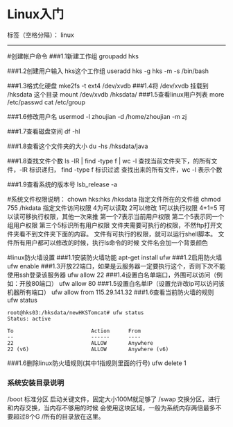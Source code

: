 # Linux入门

标签（空格分隔）： linux

---
#创建帐户命令
###1.1新建工作组
groupadd hks

###1.2创建用户输入 hks这个工作组
useradd hks -g hks -m -s /bin/bash

###1.3格式化硬盘
mke2fs -t ext4 /dev/xvdb
###1.4将 /dev/xvdb 挂载到 /hksdata 这个目录
mount /dev/xvdb /hksdata/
###1.5查看linux用户列表
    more /etc/passwd
    cat /etc/group

###1.6修改用户名
    usermod -l zhoujian -d /home/zhoujian -m zj

###1.7查看磁盘空间
    df -hl

###1.8查看这个文件夹的大小
    du -hs /hksdata/java

###1.8查找文件个数
    ls -lR | find -type f | wc -l
    查找当前文件夹下，的所有文件，-lR 标识递归， find -type f 标识过滤 查找出来的所有文件，wc -l 表示个数

###1.9查看系统的版本号
    lsb_release -a

#系统文件权限说明：
    chown hks:hks /hksdata 指定文件所在的文件组
    chmod 755 /hkdata      指定文件访问权限
    4为可以读取
    2可以修改
    1可以执行权限
    4+1=5 可以读可移执行权限，其他一次来推
    第一个7表示当前用户权限
    第二个5表示同一个组用户权限
    第三个5标识所有用户权限
文件夹需要可执行的权限，不然ftp打开文件夹看不到文件夹下面的内容。
文件有可执行的权限，就可以运行shell脚本。
文件所有用户都可以修改的时候，执行ls命令的时候 文件名会加一个背景颜色

#linux防火墙设置
###1.1安装防火墙功能
    apt-get install ufw
###1.2启用防火墙
    ufw enable
###1.3开放22端口，如果是云服务器一定要执行这个，否则下次不能使用ssh登录该服务器
    ufw allow 22 
###1.4设置白名单端口，外围可以访问（例如：开放80端口）
    ufw allow 80
###1.5设置白名单IP（设置允许改ip可以访问该机器所有端口）
    ufw allow from 115.29.141.32
###1.6查看当前防火墙的规则
    ufw status 
```
root@hks03:/hksdata/newHKSTomcat# ufw status 
Status: active

To                         Action      From
--                         ------      ----
22                         ALLOW       Anywhere
22 (v6)                    ALLOW       Anywhere (v6)
```
###1.6删除linux防火墙规则(其中1指规则里面的行号)
    ufw delete 1

### 系统安装目录说明
/boot  标准分区 启动关键文件，固定大小100M就足够了
/swap  交换分区，进行和内存交换，当内存不够用的时候 会使用这块区域，一般为系统内存两倍最多不要超过8个G
/所有的目录放在这里。

